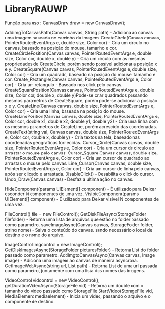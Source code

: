 # LibraryRAUWP

Função para uso :
CanvasDraw draw = new CanvasDraw();

AddimgToCanvasPath(Canvas canvas, String path) - Adiciona ao canvas uma imagem baseada no caminho da imagem.
CreateCircle(Canvas canvas, PointerRoutedEventArgs e, double size, Color cor) - Cria um circulo no canvas, baseado na posição do mouse, tamanho e cor.
CreateCirclePosition(Canvas canvas, PointerRoutedEventArgs e, double size, Color cor, double x, double y) - Cria um circulo com as mesmas propriedades de CreateCircle, porém sendo possível adicionar a posição x e y.
CreateSquare(Canvas canvas, PointerRoutedEventArgs e, double size, Color cor) - Cria um quadrado, baseado na posição do mouse, tamanho e cor.
Create_Rectangle(Canvas canvas, PointerRoutedEventArgs e, Color cor) - Cria um retangulo - Baseado nos click pelo canvas.
CreateSquarePosition(Canvas canvas, PointerRoutedEventArgs e, double size, Color cor, double x, double y)Pode-se criar quadrados passando mesmos parametros de CreateSquare, porém pode-se adicionar a posição x e y.
CreateLine(Canvas canvas, double size, PointerRoutedEventArgs e, Color cor) - Cria uma linha, baseada na posição do mouse.
CreateLinePosition(Canvas canvas, double size, PointerRoutedEventArgs e, Color cor, double x1, double x2, double y1, double y2) - Cria uma linha com os mesmos parametros de CreateLine, porém acrescido das coordenadas.
CreateText(string val, Canvas canvas, double size, PointerRoutedEventArgs e, Color cor, double x, double y) - Cria textos na tela, baseado nas coordenadas geograficas fornecidas.
Cursor_Circle(Canvas canvas, double size, PointerRoutedEventArgs e, Color cor) - Cria um cursor de circulo ao arrastar o mouse pelo canvas.
Cursor_Square(Canvas canvas, double size, PointerRoutedEventArgs e, Color cor) - Cria um cursor de quadrado ao arrastas o mouse pelo canvas.
Line_Cursor(Canvas canvas, double size, PointerRoutedEventArgs e, Color cor) - Cria um cursor de linha pelo canvas, após ser clicado e arrastada. 
DisableClick() - Desabilita o click do cursor.
Undo_Draw(Canvas canvas) - Desfaz a ultima ação no canvas.

HideComponent(params UIElement[] component) - É utilizado para Deixar esconder N componentes de uma vez.
VisibleComponent(params UIElement[] component) - É utilizado para Deixar visivel N componentes de uma vez.




FileControl() file = new FileControl();
GetDiskFileAsync(StorageFolder filefolder) - Retorna uma lista de arquivos que estão no folder passado como parametro.
saveImageAsync(Canvas canvas, StorageFolder folder, string nome) - Salva o conteúdo do canvas, sendo necessário o local de destino e o nome do arquivo.



ImageControl imgcontrol = new ImageControl();
GetDiskImagesAsync(StorageFolder picturesFolder) - Retorna List<Image> do folder passado como parametro.
AddImgtoCanvasAsync(Canvas canvas, Image image) - Adiciona uma imagem ao canvas de maneira asyncrona.
GetImageWebAsync(string url, List<string> path) - Retorna List<Image> de uma url passada como parametro, juntamente com uma lista dos nomes das imagens.
  
  
VideoControl vidcontrol = new VideoControl();
getDurationVideoAsync(StorageFile vid) - Retorna um double com o tamanho do video passado como StorageFile
StartVideo(StorageFile vid, MediaElement mediaelement) - Inicia um vídeo, passando o arquivo e o componente de destino.
